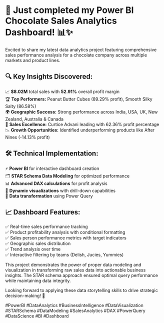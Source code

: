 # 🍫 Just completed my Power BI Chocolate Sales Analytics Dashboard! 📊✨

Excited to share my latest data analytics project featuring comprehensive sales performance analysis for a chocolate company across multiple markets and product lines.

## 🔍 **Key Insights Discovered:**
📈 **$8.02M** total sales with **52.91%** overall profit margin  
🏆 **Top Performers:** Peanut Butter Cubes (89.29% profit), Smooth Silky Salty (86.58%)  
🌍 **Geographic Success:** Strong performance across India, USA, UK, New Zealand, Australia & Canada  
👥 **Sales Excellence:** Curtice Advani leading with 62.36% profit percentage  
📉 **Growth Opportunities:** Identified underperforming products like After Nines (-14.13% profit)

## 🛠️ **Technical Implementation:**
⚡ **Power BI** for interactive dashboard creation  
🗂️ **STAR Schema Data Modeling** for optimized performance  
📊 **Advanced DAX calculations** for profit analysis  
🎨 **Dynamic visualizations** with drill-down capabilities  
🔄 **Data transformation** using Power Query  

## 📈 **Dashboard Features:**
✅ Real-time sales performance tracking  
✅ Product profitability analysis with conditional formatting  
✅ Sales person performance metrics with target indicators  
✅ Geographic sales distribution  
✅ Trend analysis over time  
✅ Interactive filtering by teams (Delish, Jucies, Yummies)

This project demonstrates the power of proper data modeling and visualization in transforming raw sales data into actionable business insights. The STAR schema approach ensured optimal query performance while maintaining data integrity.

Looking forward to applying these data storytelling skills to drive strategic decision-making! 🚀

#PowerBI #DataAnalytics #BusinessIntelligence #DataVisualization #STARSchema #DataModeling #SalesAnalytics #DAX #PowerQuery #DataScience #BI #Dashboard
